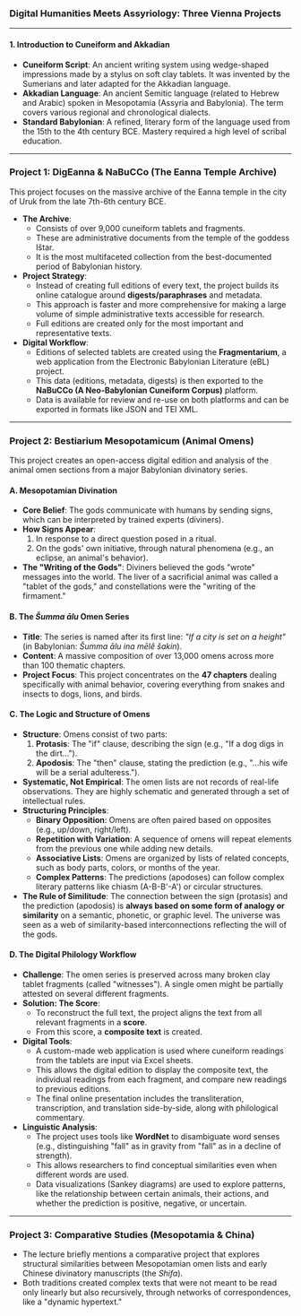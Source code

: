 ### **Digital Humanities Meets Assyriology: Three Vienna Projects**

---

#### **1. Introduction to Cuneiform and Akkadian**

* **Cuneiform Script**: An ancient writing system using wedge-shaped impressions made by a stylus on soft clay tablets. It was invented by the Sumerians and later adapted for the Akkadian language.
* **Akkadian Language**: An ancient Semitic language (related to Hebrew and Arabic) spoken in Mesopotamia (Assyria and Babylonia). The term covers various regional and chronological dialects.
* **Standard Babylonian**: A refined, literary form of the language used from the 15th to the 4th century BCE. Mastery required a high level of scribal education.

---

### **Project 1: DigEanna & NaBuCCo (The Eanna Temple Archive)**

This project focuses on the massive archive of the Eanna temple in the city of Uruk from the late 7th-6th century BCE.

* **The Archive**:
    * Consists of over 9,000 cuneiform tablets and fragments.
    * These are administrative documents from the temple of the goddess Ištar.
    * It is the most multifaceted collection from the best-documented period of Babylonian history.
* **Project Strategy**:
    * Instead of creating full editions of every text, the project builds its online catalogue around **digests/paraphrases** and metadata.
    * This approach is faster and more comprehensive for making a large volume of simple administrative texts accessible for research.
    * Full editions are created only for the most important and representative texts.
* **Digital Workflow**:
    * Editions of selected tablets are created using the **Fragmentarium**, a web application from the Electronic Babylonian Literature (eBL) project.
    * This data (editions, metadata, digests) is then exported to the **NaBuCCo (A Neo-Babylonian Cuneiform Corpus)** platform.
    * Data is available for review and re-use on both platforms and can be exported in formats like JSON and TEI XML.

---

### **Project 2: Bestiarium Mesopotamicum (Animal Omens)**

This project creates an open-access digital edition and analysis of the animal omen sections from a major Babylonian divinatory series.

#### **A. Mesopotamian Divination**

* **Core Belief**: The gods communicate with humans by sending signs, which can be interpreted by trained experts (diviners).
* **How Signs Appear**:
    1.  In response to a direct question posed in a ritual.
    2.  On the gods' own initiative, through natural phenomena (e.g., an eclipse, an animal's behavior).
* **The "Writing of the Gods"**: Diviners believed the gods "wrote" messages into the world. The liver of a sacrificial animal was called a "tablet of the gods," and constellations were the "writing of the firmament."

#### **B. The *Šumma ālu* Omen Series**

* **Title**: The series is named after its first line: *"If a city is set on a height"* (in Babylonian: *Šumma ālu ina mēlê šakin*).
* **Content**: A massive composition of over 13,000 omens across more than 100 thematic chapters.
* **Project Focus**: This project concentrates on the **47 chapters** dealing specifically with animal behavior, covering everything from snakes and insects to dogs, lions, and birds.

#### **C. The Logic and Structure of Omens**

* **Structure**: Omens consist of two parts:
    1.  **Protasis**: The "if" clause, describing the sign (e.g., "If a dog digs in the dirt...").
    2.  **Apodosis**: The "then" clause, stating the prediction (e.g., "...his wife will be a serial adulteress.").
* **Systematic, Not Empirical**: The omen lists are not records of real-life observations. They are highly schematic and generated through a set of intellectual rules.
* **Structuring Principles**:
    * **Binary Opposition**: Omens are often paired based on opposites (e.g., up/down, right/left).
    * **Repetition with Variation**: A sequence of omens will repeat elements from the previous one while adding new details.
    * **Associative Lists**: Omens are organized by lists of related concepts, such as body parts, colors, or months of the year.
    * **Complex Patterns**: The predictions (apodoses) can follow complex literary patterns like chiasm (A-B-B'-A') or circular structures.
* **The Rule of Similitude**: The connection between the sign (protasis) and the prediction (apodosis) is **always based on some form of analogy or similarity** on a semantic, phonetic, or graphic level. The universe was seen as a web of similarity-based interconnections reflecting the will of the gods.

#### **D. The Digital Philology Workflow**

* **Challenge**: The omen series is preserved across many broken clay tablet fragments (called "witnesses"). A single omen might be partially attested on several different fragments.
* **Solution: The Score**:
    * To reconstruct the full text, the project aligns the text from all relevant fragments in a **score**.
    * From this score, a **composite text** is created.
* **Digital Tools**:
    * A custom-made web application is used where cuneiform readings from the tablets are input via Excel sheets.
    * This allows the digital edition to display the composite text, the individual readings from each fragment, and compare new readings to previous editions.
    * The final online presentation includes the transliteration, transcription, and translation side-by-side, along with philological commentary.
* **Linguistic Analysis**:
    * The project uses tools like **WordNet** to disambiguate word senses (e.g., distinguishing "fall" as in gravity from "fall" as in a decline of strength).
    * This allows researchers to find conceptual similarities even when different words are used.
    * Data visualizations (Sankey diagrams) are used to explore patterns, like the relationship between certain animals, their actions, and whether the prediction is positive, negative, or uncertain.

---

### **Project 3: Comparative Studies (Mesopotamia & China)**

* The lecture briefly mentions a comparative project that explores structural similarities between Mesopotamian omen lists and early Chinese divinatory manuscripts (the *Shifa*).
* Both traditions created complex texts that were not meant to be read only linearly but also recursively, through networks of correspondences, like a "dynamic hypertext."